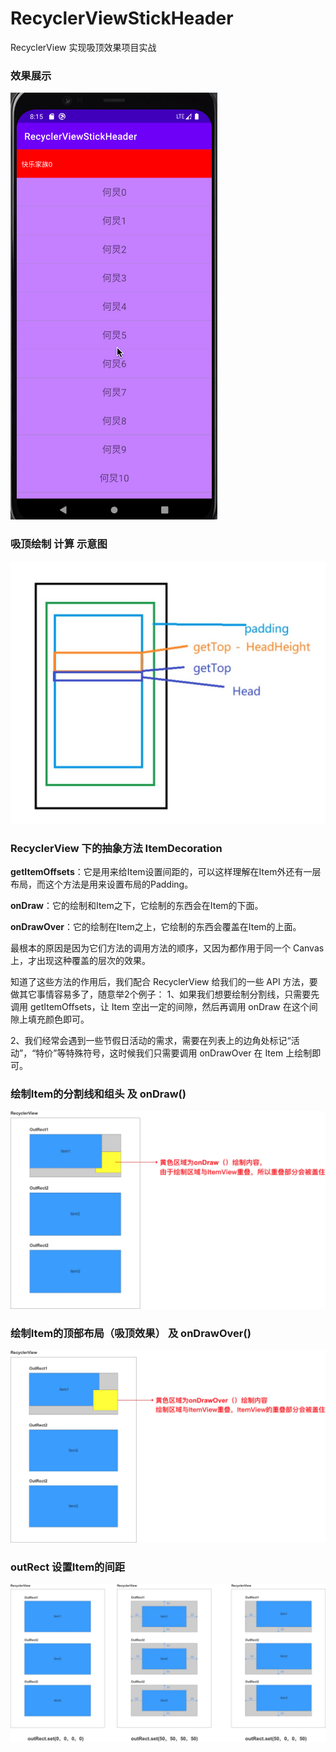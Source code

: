# RecyclerViewStickHeader
RecyclerView 实现吸顶效果项目实战


### 效果展示

![](https://github.com/wuchao226/RecyclerViewStickHeader/blob/master/images/preview.gif)

### 吸顶绘制 计算 示意图
![吸顶绘制](https://github.com/wuchao226/RecyclerViewStickHeader/blob/master/images/%E5%90%B8%E9%A1%B6%E7%BB%98%E5%88%B6.jpg)

### RecyclerView 下的抽象方法 ItemDecoration
**getItemOffsets**：它是用来给Item设置间距的，可以这样理解在Item外还有一层布局，而这个方法是用来设置布局的Padding。

**onDraw**：它的绘制和Item之下，它绘制的东西会在Item的下面。

**onDrawOver**：它的绘制在Item之上，它绘制的东西会覆盖在Item的上面。

最根本的原因是因为它们方法的调用方法的顺序，又因为都作用于同一个 Canvas 上，才出现这种覆盖的层次的效果。

知道了这些方法的作用后，我们配合 RecyclerView 给我们的一些 API 方法，要做其它事情容易多了，随意举2个例子：
1、如果我们想要绘制分割线，只需要先调用 getItemOffsets，让 Item 空出一定的间隙，然后再调用 onDraw 在这个间隙上填充颜色即可。

2、我们经常会遇到一些节假日活动的需求，需要在列表上的边角处标记“活动”，“特价”等特殊符号，这时候我们只需要调用 onDrawOver 在 Item 上绘制即可。

### 绘制Item的分割线和组头 及 onDraw() 
![on_draw](https://github.com/wuchao226/RecyclerViewStickHeader/blob/master/images/on_draw.png)

### 绘制Item的顶部布局（吸顶效果） 及 onDrawOver() 
![on_draw_over](https://github.com/wuchao226/RecyclerViewStickHeader/blob/master/images/on_draw_over.png)

### outRect 设置Item的间距 
![out_rect](https://github.com/wuchao226/RecyclerViewStickHeader/blob/master/images/out_rect.png)
